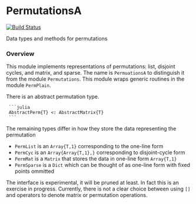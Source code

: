 # PermutationsA

[![Build Status](https://travis-ci.org/jlapeyre/PermutationsA.jl.svg?branch=master)](https://travis-ci.org/jlapeyre/PermutationsA.jl)

Data types and methods for permutations

### Overview

This module implements representations of permutations: list, disjoint
cycles, and matrix, and sparse. The name is `PermuationsA` to
distinguish it from the module `Permutations`. This module wraps
generic routines in the module `PermPlain`.

There is an abstract permutation type.

     ```julia
     AbstractPerm{T} <: AbstractMatrix{T}
     ```
The remaining types differ in how they store the data representing the permutation

*  ```PermList``` is an ```Array{T,1}``` corresponding to the one-line form
*  ```PermCyc``` is an ```Array{Array{T,1},}``` corresponding to disjoint-cycle form
*  ```PermMat``` is a ```Matrix``` that stores the data in one-line form ```Array{T,1}```
*  ```PermSparse``` is a ```Dict``` which can be thought of as one-line form with fixed points ommitted

The interface is experimental, it will be pruned at least. In fact
this is an exercise in progress. Currently, there is not a clear
choice between using `[]` and operators to denote matrix or
permutation operations.
